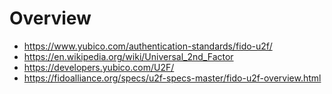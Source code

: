 # Overview

- https://www.yubico.com/authentication-standards/fido-u2f/
- https://en.wikipedia.org/wiki/Universal_2nd_Factor
- https://developers.yubico.com/U2F/
- https://fidoalliance.org/specs/u2f-specs-master/fido-u2f-overview.html
